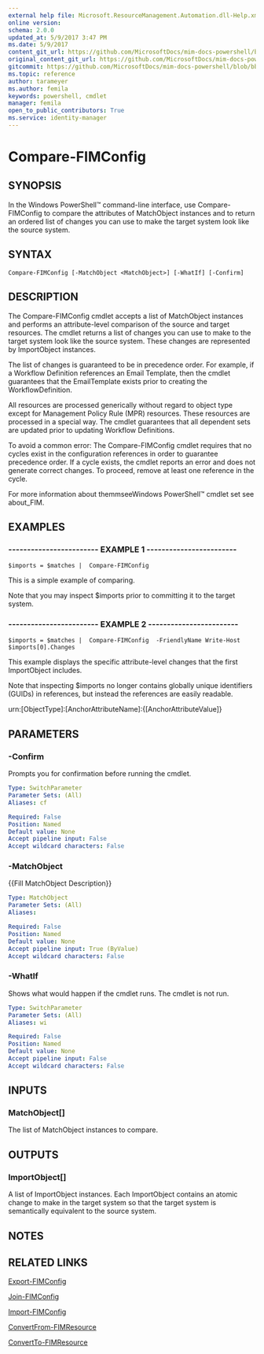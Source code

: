 ```yaml
---
external help file: Microsoft.ResourceManagement.Automation.dll-Help.xml
online version: 
schema: 2.0.0
updated_at: 5/9/2017 3:47 PM
ms.date: 5/9/2017
content_git_url: https://github.com/MicrosoftDocs/mim-docs-powershell/blob/live/mim-cmdlets/FIMAutomation/vlatest/Compare-FIMConfig.md
original_content_git_url: https://github.com/MicrosoftDocs/mim-docs-powershell/blob/live/mim-cmdlets/FIMAutomation/vlatest/Compare-FIMConfig.md
gitcommit: https://github.com/MicrosoftDocs/mim-docs-powershell/blob/bba03e1e0b7bea04619c48b98278723b1a8fc13d/mim-cmdlets/FIMAutomation/vlatest/Compare-FIMConfig.md
ms.topic: reference
author: tarameyer
ms.author: femila
keywords: powershell, cmdlet
manager: femila
open_to_public_contributors: True
ms.service: identity-manager
---
```


# Compare-FIMConfig

## SYNOPSIS
In the Windows PowerShell™ command-line interface, use  Compare-FIMConfig  to compare the attributes of MatchObject instances and to return an ordered list of changes you can use to make the target system look like the source system.

## SYNTAX

```
Compare-FIMConfig [-MatchObject <MatchObject>] [-WhatIf] [-Confirm]
```

## DESCRIPTION
The Compare-FIMConfig cmdlet accepts a list of MatchObject instances and performs an attribute-level comparison of the source and target resources.
The cmdlet returns a list of changes you can use to make to the target system look like the source system.
These changes are represented by ImportObject instances.

The list of changes is guaranteed to be in precedence order.
For example, if a Workflow Definition references an Email Template, then the cmdlet guarantees that the EmailTemplate exists prior to creating the WorkflowDefinition.

All resources are processed generically without regard to object type except for Management Policy Rule (MPR) resources.
These resources are processed in a special way.
The cmdlet guarantees that all dependent sets are updated prior to updating Workflow Definitions.

To avoid a common error: The Compare-FIMConfig cmdlet requires that no cycles exist in the configuration references in order to guarantee precedence order.
If a cycle exists, the cmdlet reports an error and does not generate correct changes.
To proceed, remove at least one reference in the cycle.

For more information about themmseeWindows PowerShell™ cmdlet set see about_FIM.

## EXAMPLES

### ------------------------ EXAMPLE 1 ------------------------
```
$imports = $matches |  Compare-FIMConfig
```

This is a simple example of comparing.

Note that you may inspect $imports prior to committing it to the target system.

### ------------------------ EXAMPLE 2 ------------------------
```
$imports = $matches |  Compare-FIMConfig  -FriendlyName Write-Host $imports[0].Changes
```

This example displays the specific attribute-level changes that the first ImportObject includes.

Note that inspecting $imports no longer contains globally unique identifiers (GUIDs) in references, but instead the references are easily readable.

urn:\[ObjectType\]:\[AnchorAttributeName\]:{\[AnchorAttributeValue\]}

## PARAMETERS

### -Confirm
Prompts you for confirmation before running the cmdlet.

```yaml
Type: SwitchParameter
Parameter Sets: (All)
Aliases: cf

Required: False
Position: Named
Default value: None
Accept pipeline input: False
Accept wildcard characters: False
```

### -MatchObject
{{Fill MatchObject Description}}

```yaml
Type: MatchObject
Parameter Sets: (All)
Aliases: 

Required: False
Position: Named
Default value: None
Accept pipeline input: True (ByValue)
Accept wildcard characters: False
```

### -WhatIf
Shows what would happen if the cmdlet runs.
The cmdlet is not run.

```yaml
Type: SwitchParameter
Parameter Sets: (All)
Aliases: wi

Required: False
Position: Named
Default value: None
Accept pipeline input: False
Accept wildcard characters: False
```

## INPUTS

### MatchObject[]
The list of MatchObject instances to compare.

## OUTPUTS

### ImportObject[]
A list of ImportObject instances.
Each ImportObject contains an atomic change to make in the target system so that the target system is semantically equivalent to the source system.

## NOTES

## RELATED LINKS

[Export-FIMConfig]()

[Join-FIMConfig]()

[Import-FIMConfig]()

[ConvertFrom-FIMResource]()

[ConvertTo-FIMResource]()

